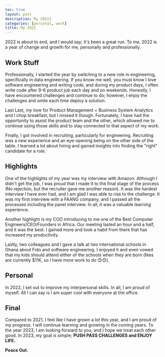 ```yaml
---
toc: true
layout: post
description: My 20222
categories: [personal, work]
title: My 2022
---
```



2022 is about to end, and I would say; it's been a great run.
To me, 2022 is a year of change and growth for me, personally and professionally.

## __Work Stuff__

Professionally, I started the year by switching to a new role in engineering, specifically in data engineering. 
If you know me well, you must know I love software engineering and writing code, and during my product days, I often write code after 9-6 product job each day and on weekends.
Honestly,  I have encountered challenges and continue to do; however, I enjoy the challenges and smile each time deploy a solution.

Last Last, my love for Product Management +  Business System Analytics and I chop breakfast, but I missed it though.
Fortunately, I have had the opportunity to assist the product team and the other, which allowed me to continue using those skills and to stay connected to that aspect of my work.

Finally, I got involved in recruiting, particularly for engineering. Recruiting was a new experience and an eye-opening being on the other side of the table. I learned a lot about hiring and gained insights into finding the "right" candidate for a role.

## __Highlights__

One of the highlights of my year was my interview with Amazon. Although I didn't get the job, I was proud that I made it to the final stage of the process (No rejection, but the recruiter gave me another reason). It was the hardest interview I have ever had, and I am glad I was able to rise to the challenge. It was my first interview with a FAANG company, and I passed all the processes including the panel interview. In all, it was a valuable learning experience.

Another highlight is my COO introducing to me one of the Best Computer Engineers/CEO/Founders in Africa. Our meeting lasted an hour and a half, and it was the best. I gained more and took a habit from there that has increased my productivity.

Lastly,  two colleagues and I gave a talk at two international schools in Ghana about Fido and software engineering. I  enjoyed it and even vowed that my kids should attend either of the schools when they are born (fees are currently $11K, so I have more work to do 😊😊).

## __Personal__

In 2022, I set out to improve my interpersonal skills. In all, I am proud of myself. All I can say is I am super cool with everyone at the office.

## __Final__

Compared to 2021, I feel like I have grown a lot this year, and I am proud of my progress. I will continue learning and growing in the coming years.
To the year 2023, I am looking forward to you, and I hope we treat each other good.
In 2023, my goal is simple; __PUSH PASS CHALLENGES and ENJOY LIFE.__

__Peace Out.__
